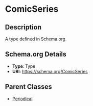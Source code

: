 # ComicSeries

## Description
A type defined in Schema.org.

## Schema.org Details
- **Type**: Type
- **URI**: https://schema.org/ComicSeries

## Parent Classes
- [Periodical](../Periodical.md)

